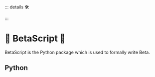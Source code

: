 ::: details 🛠



:::

# 🔷 <beta>BetaScript</beta> 🔷

BetaScript is the Python package which is used to formally write Beta.

## Python

